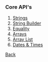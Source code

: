 ### Core API's

1. [Strings](strings/README.md)
1. [String Builder]()
1. [Equality]()
1. [Arrays]()
1. [Array List]()
1. [Dates & Times]()

[Back](../)
